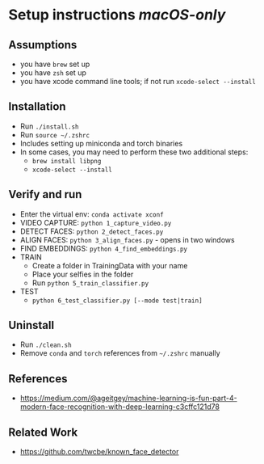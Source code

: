 # Setup instructions *macOS-only*

## Assumptions
* you have `brew` set up
* you have `zsh` set up
* you have xcode command line tools; if not run `xcode-select --install`

## Installation
* Run `./install.sh`
* Run `source ~/.zshrc`
* Includes setting up miniconda and torch binaries
* In some cases, you may need to perform these two additional steps:
  - `brew install libpng`
  - `xcode-select --install`

## Verify and run
* Enter the virtual env: `conda activate xconf`
* VIDEO CAPTURE: `python 1_capture_video.py`
* DETECT FACES: `python 2_detect_faces.py`
* ALIGN FACES: `python 3_align_faces.py` - opens in two windows
* FIND EMBEDDINGS: `python 4_find_embeddings.py`
* TRAIN
  - Create a folder in TrainingData with your name
  - Place your selfies in the folder
  - Run `python 5_train_classifier.py`
* TEST
  - `python 6_test_classifier.py [--mode test|train]`

## Uninstall
* Run `./clean.sh`
* Remove `conda` and `torch` references from `~/.zshrc` manually

## References

* https://medium.com/@ageitgey/machine-learning-is-fun-part-4-modern-face-recognition-with-deep-learning-c3cffc121d78

## Related Work

* https://github.com/twcbe/known_face_detector
